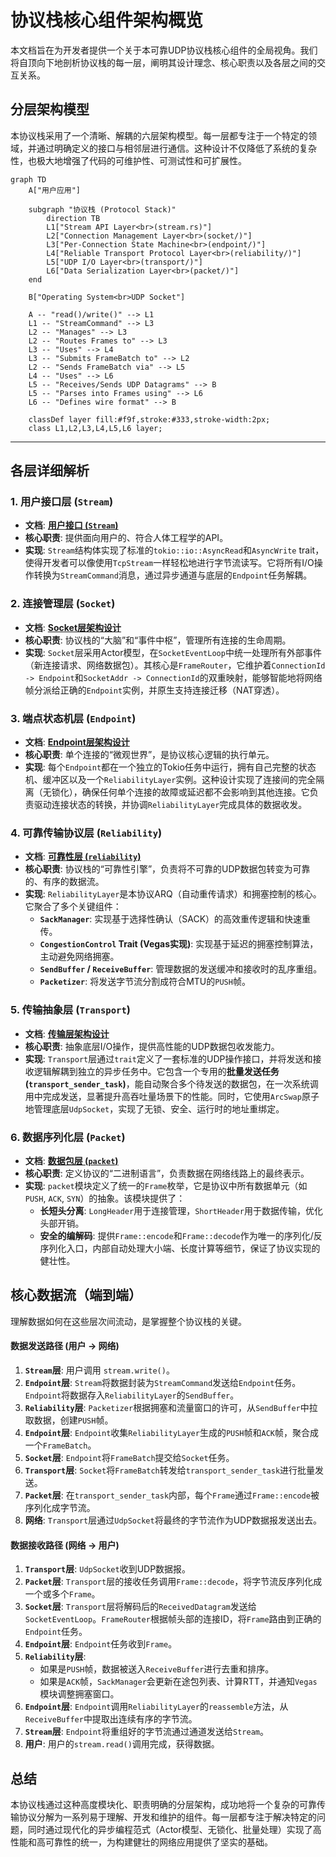 # 协议栈核心组件架构概览

本文档旨在为开发者提供一个关于本可靠UDP协议栈核心组件的全局视角。我们将自顶向下地剖析协议栈的每一层，阐明其设计理念、核心职责以及各层之间的交互关系。

## 分层架构模型

本协议栈采用了一个清晰、解耦的六层架构模型。每一层都专注于一个特定的领域，并通过明确定义的接口与相邻层进行通信。这种设计不仅降低了系统的复杂性，也极大地增强了代码的可维护性、可测试性和可扩展性。

```mermaid
graph TD
    A["用户应用"]
    
    subgraph "协议栈 (Protocol Stack)"
        direction TB
        L1["Stream API Layer<br>(stream.rs)"]
        L2["Connection Management Layer<br>(socket/)"]
        L3["Per-Connection State Machine<br>(endpoint/)"]
        L4["Reliable Transport Protocol Layer<br>(reliability/)"]
        L5["UDP I/O Layer<br>(transport/)"]
        L6["Data Serialization Layer<br>(packet/)"]
    end
    
    B["Operating System<br>UDP Socket"]

    A -- "read()/write()" --> L1
    L1 -- "StreamCommand" --> L3
    L2 -- "Manages" --> L3
    L2 -- "Routes Frames to" --> L3
    L3 -- "Uses" --> L4
    L3 -- "Submits FrameBatch to" --> L2
    L2 -- "Sends FrameBatch via" --> L5
    L4 -- "Uses" --> L6
    L5 -- "Receives/Sends UDP Datagrams" --> B
    L5 -- "Parses into Frames using" --> L6
    L6 -- "Defines wire format" --> B

    classDef layer fill:#f9f,stroke:#333,stroke-width:2px;
    class L1,L2,L3,L4,L5,L6 layer;
```

---

## 各层详细解析

### 1. 用户接口层 (`Stream`)
- **文档**: [**用户接口 (`Stream`)**](./stream.md)
- **核心职责**: 提供面向用户的、符合人体工程学的API。
- **实现**: `Stream`结构体实现了标准的`tokio::io::AsyncRead`和`AsyncWrite` trait，使得开发者可以像使用`TcpStream`一样轻松地进行字节流读写。它将所有I/O操作转换为`StreamCommand`消息，通过异步通道与底层的`Endpoint`任务解耦。

### 2. 连接管理层 (`Socket`)
- **文档**: [**Socket层架构设计**](./socket-layer.md)
- **核心职责**: 协议栈的“大脑”和“事件中枢”，管理所有连接的生命周期。
- **实现**: `Socket`层采用Actor模型，在`SocketEventLoop`中统一处理所有外部事件（新连接请求、网络数据包）。其核心是`FrameRouter`，它维护着`ConnectionId -> Endpoint`和`SocketAddr -> ConnectionId`的双重映射，能够智能地将网络帧分派给正确的`Endpoint`实例，并原生支持连接迁移（NAT穿透）。

### 3. 端点状态机层 (`Endpoint`)
- **文档**: [**Endpoint层架构设计**](./endpoint/README.md)
- **核心职责**: 单个连接的“微观世界”，是协议核心逻辑的执行单元。
- **实现**: 每个`Endpoint`都在一个独立的Tokio任务中运行，拥有自己完整的状态机、缓冲区以及一个`ReliabilityLayer`实例。这种设计实现了连接间的完全隔离（无锁化），确保任何单个连接的故障或延迟都不会影响到其他连接。它负责驱动连接状态的转换，并协调`ReliabilityLayer`完成具体的数据收发。

### 4. 可靠传输协议层 (`Reliability`)
- **文档**: [**可靠性层 (`reliability`)**](./reliability.md)
- **核心职责**: 协议栈的“可靠性引擎”，负责将不可靠的UDP数据包转变为可靠的、有序的数据流。
- **实现**: `ReliabilityLayer`是本协议ARQ（自动重传请求）和拥塞控制的核心。它聚合了多个关键组件：
    - **`SackManager`**: 实现基于选择性确认（SACK）的高效重传逻辑和快速重传。
    - **`CongestionControl` Trait (Vegas实现)**: 实现基于延迟的拥塞控制算法，主动避免网络拥塞。
    - **`SendBuffer` / `ReceiveBuffer`**: 管理数据的发送缓冲和接收时的乱序重组。
    - **`Packetizer`**: 将发送字节流分割成符合MTU的`PUSH`帧。

### 5. 传输抽象层 (`Transport`)
- **文档**: [**传输层架构设计**](./transport-layer.md)
- **核心职责**: 抽象底层I/O操作，提供高性能的UDP数据包收发能力。
- **实现**: `Transport`层通过`trait`定义了一套标准的UDP操作接口，并将发送和接收逻辑解耦到独立的异步任务中。它包含一个专用的**批量发送任务 (`transport_sender_task`)**，能自动聚合多个待发送的数据包，在一次系统调用中完成发送，显著提升高吞吐量场景下的性能。同时，它使用`ArcSwap`原子地管理底层`UdpSocket`，实现了无锁、安全、运行时的地址重绑定。

### 6. 数据序列化层 (`Packet`)
- **文档**: [**数据包层 (`packet`)**](./packet.md)
- **核心职责**: 定义协议的“二进制语言”，负责数据在网络线路上的最终表示。
- **实现**: `packet`模块定义了统一的`Frame`枚举，它是协议中所有数据单元（如`PUSH`, `ACK`, `SYN`）的抽象。该模块提供了：
    - **长短头分离**: `LongHeader`用于连接管理，`ShortHeader`用于数据传输，优化头部开销。
    - **安全的编解码**: 提供`Frame::encode`和`Frame::decode`作为唯一的序列化/反序列化入口，内部自动处理大小端、长度计算等细节，保证了协议实现的健壮性。

## 核心数据流（端到端）

理解数据如何在这些层次间流动，是掌握整个协议栈的关键。

#### **数据发送路径 (用户 -> 网络)**
1.  **`Stream`层**: 用户调用 `stream.write()`。
2.  **`Endpoint`层**: `Stream`将数据封装为`StreamCommand`发送给`Endpoint`任务。`Endpoint`将数据存入`ReliabilityLayer`的`SendBuffer`。
3.  **`Reliability`层**: `Packetizer`根据拥塞和流量窗口的许可，从`SendBuffer`中拉取数据，创建`PUSH`帧。
4.  **`Endpoint`层**: `Endpoint`收集`ReliabilityLayer`生成的`PUSH`帧和`ACK`帧，聚合成一个`FrameBatch`。
5.  **`Socket`层**: `Endpoint`将`FrameBatch`提交给`Socket`任务。
6.  **`Transport`层**: `Socket`将`FrameBatch`转发给`transport_sender_task`进行批量发送。
7.  **`Packet`层**: 在`transport_sender_task`内部，每个`Frame`通过`Frame::encode`被序列化成字节流。
8.  **网络**: `Transport`层通过`UdpSocket`将最终的字节流作为UDP数据报发送出去。

#### **数据接收路径 (网络 -> 用户)**
1.  **`Transport`层**: `UdpSocket`收到UDP数据报。
2.  **`Packet`层**: `Transport`层的接收任务调用`Frame::decode`，将字节流反序列化成一个或多个`Frame`。
3.  **`Socket`层**: `Transport`层将解码后的`ReceivedDatagram`发送给`SocketEventLoop`。`FrameRouter`根据帧头部的连接ID，将`Frame`路由到正确的`Endpoint`任务。
4.  **`Endpoint`层**: `Endpoint`任务收到`Frame`。
5.  **`Reliability`层**:
    - 如果是`PUSH`帧，数据被送入`ReceiveBuffer`进行去重和排序。
    - 如果是`ACK`帧，`SackManager`会更新在途包列表、计算RTT，并通知`Vegas`模块调整拥塞窗口。
6.  **`Endpoint`层**: `Endpoint`调用`ReliabilityLayer`的`reassemble`方法，从`ReceiveBuffer`中提取出连续有序的字节流。
7.  **`Stream`层**: `Endpoint`将重组好的字节流通过通道发送给`Stream`。
8.  **用户**: 用户的`stream.read()`调用完成，获得数据。

## 总结
本协议栈通过这种高度模块化、职责明确的分层架构，成功地将一个复杂的可靠传输协议分解为一系列易于理解、开发和维护的组件。每一层都专注于解决特定的问题，同时通过现代化的异步编程范式（Actor模型、无锁化、批量处理）实现了高性能和高可靠性的统一，为构建健壮的网络应用提供了坚实的基础。
